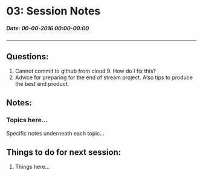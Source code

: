 # 03: Session Notes #
##### Date: 00-00-2016 00:00-00:00 #####
-------------------------------------------------


## Questions: ###

1. Cannot commit to github from cloud 9. How do I fix this?
2. Advice for preparing for the end of stream project.  Also tips to produce the best end product.



## Notes: ##

### Topics here... ###

Specific notes underneath each topic...




## Things to do for next session: ##

1. Things here...



